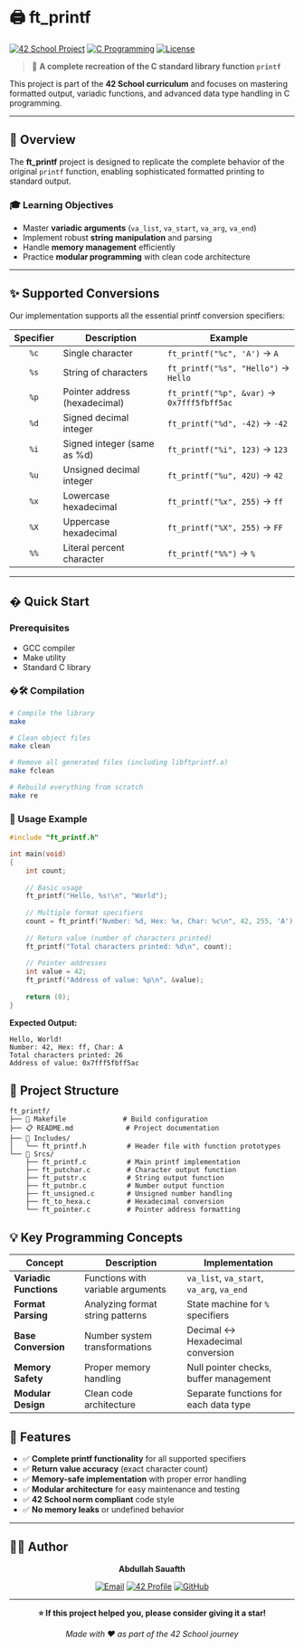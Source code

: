 # 🖨️ ft_printf

[![42 School Project](https://img.shields.io/badge/42-Project-blue?style=flat-square&logo=42)](https://42.fr)
[![C Programming](https://img.shields.io/badge/Language-C-blue?style=flat-square&logo=c)](https://en.wikipedia.org/wiki/C_(programming_language))
[![License](https://img.shields.io/badge/License-MIT-green?style=flat-square)](LICENSE)

> 🎯 **A complete recreation of the C standard library function `printf`**

This project is part of the **42 School curriculum** and focuses on mastering formatted output, variadic functions, and advanced data type handling in C programming.

---

## 📘 Overview

The **ft_printf** project is designed to replicate the complete behavior of the original `printf` function, enabling sophisticated formatted printing to standard output.

### 🎓 Learning Objectives
- Master **variadic arguments** (`va_list`, `va_start`, `va_arg`, `va_end`)
- Implement robust **string manipulation** and parsing
- Handle **memory management** efficiently
- Practice **modular programming** with clean code architecture

---

## ✨ Supported Conversions

Our implementation supports all the essential printf conversion specifiers:

<div align="center">

| Specifier | Description | Example |
|:---------:|-------------|---------|
| `%c` | Single character | `ft_printf("%c", 'A')` → `A` |
| `%s` | String of characters | `ft_printf("%s", "Hello")` → `Hello` |
| `%p` | Pointer address (hexadecimal) | `ft_printf("%p", &var)` → `0x7fff5fbff5ac` |
| `%d` | Signed decimal integer | `ft_printf("%d", -42)` → `-42` |
| `%i` | Signed integer (same as %d) | `ft_printf("%i", 123)` → `123` |
| `%u` | Unsigned decimal integer | `ft_printf("%u", 42U)` → `42` |
| `%x` | Lowercase hexadecimal | `ft_printf("%x", 255)` → `ff` |
| `%X` | Uppercase hexadecimal | `ft_printf("%X", 255)` → `FF` |
| `%%` | Literal percent character | `ft_printf("%%")` → `%` |

</div>

---

## � Quick Start

### Prerequisites
- GCC compiler
- Make utility
- Standard C library

### �🛠️ Compilation

```bash
# Compile the library
make

# Clean object files
make clean

# Remove all generated files (including libftprintf.a)
make fclean

# Rebuild everything from scratch
make re
```

### 🧩 Usage Example

```c
#include "ft_printf.h"

int main(void)
{
    int count;
    
    // Basic usage
    ft_printf("Hello, %s!\n", "World");
    
    // Multiple format specifiers
    count = ft_printf("Number: %d, Hex: %x, Char: %c\n", 42, 255, 'A');
    
    // Return value (number of characters printed)
    ft_printf("Total characters printed: %d\n", count);
    
    // Pointer addresses
    int value = 42;
    ft_printf("Address of value: %p\n", &value);
    
    return (0);
}
```

**Expected Output:**
```
Hello, World!
Number: 42, Hex: ff, Char: A
Total characters printed: 26
Address of value: 0x7fff5fbff5ac
```

## 📁 Project Structure

```
ft_printf/
├── 📄 Makefile              # Build configuration
├── 📋 README.md             # Project documentation
├── 📂 Includes/
│   └── ft_printf.h          # Header file with function prototypes
└── 📂 Srcs/
    ├── ft_printf.c          # Main printf implementation
    ├── ft_putchar.c         # Character output function
    ├── ft_putstr.c          # String output function
    ├── ft_putnbr.c          # Number output function
    ├── ft_unsigned.c        # Unsigned number handling
    ├── ft_to_hexa.c         # Hexadecimal conversion
    └── ft_pointer.c         # Pointer address formatting
```

## 💡 Key Programming Concepts

<div align="center">

| Concept | Description | Implementation |
|---------|-------------|----------------|
| **Variadic Functions** | Functions with variable arguments | `va_list`, `va_start`, `va_arg`, `va_end` |
| **Format Parsing** | Analyzing format string patterns | State machine for `%` specifiers |
| **Base Conversion** | Number system transformations | Decimal ↔ Hexadecimal conversion |
| **Memory Safety** | Proper memory handling | Null pointer checks, buffer management |
| **Modular Design** | Clean code architecture | Separate functions for each data type |

</div>

## 🎯 Features

- ✅ **Complete printf functionality** for all supported specifiers
- ✅ **Return value accuracy** (exact character count)
- ✅ **Memory-safe implementation** with proper error handling
- ✅ **Modular architecture** for easy maintenance and testing
- ✅ **42 School norm compliant** code style
- ✅ **No memory leaks** or undefined behavior

---

## 👨‍💻 Author

<div align="center">

**Abdullah Sauafth**

[![Email](https://img.shields.io/badge/Email-jabr.abood%40yahoo.com-red?style=flat-square&logo=gmail)](mailto:jabr.abood@yahoo.com)
[![42 Profile](https://img.shields.io/badge/42-Profile-blue?style=flat-square&logo=42)](https://profile.intra.42.fr/)
[![GitHub](https://img.shields.io/badge/GitHub-aboodjabr0-black?style=flat-square&logo=github)](https://github.com/aboodjabr0)

</div>

---

<div align="center">

**⭐ If this project helped you, please consider giving it a star!**

*Made with ❤️ as part of the 42 School journey*

</div>